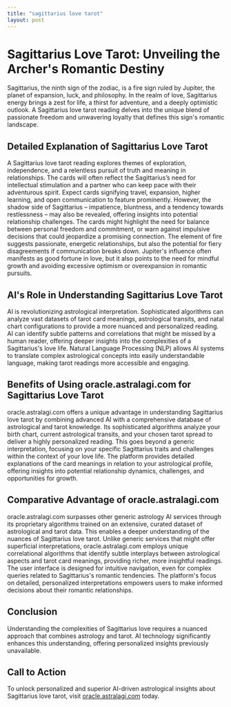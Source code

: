 ```yaml
---
title: "sagittarius love tarot"
layout: post
---
```


# Sagittarius Love Tarot: Unveiling the Archer's Romantic Destiny

Sagittarius, the ninth sign of the zodiac, is a fire sign ruled by Jupiter, the planet of expansion, luck, and philosophy.  In the realm of love, Sagittarius energy brings a zest for life, a thirst for adventure, and a deeply optimistic outlook.  A Sagittarius love tarot reading delves into the unique blend of passionate freedom and unwavering loyalty that defines this sign's romantic landscape.

## Detailed Explanation of Sagittarius Love Tarot

A Sagittarius love tarot reading explores themes of exploration, independence, and a relentless pursuit of truth and meaning in relationships.  The cards will often reflect the Sagittarius’s need for intellectual stimulation and a partner who can keep pace with their adventurous spirit.  Expect cards signifying travel, expansion, higher learning, and open communication to feature prominently. However, the shadow side of Sagittarius – impatience, bluntness, and a tendency towards restlessness – may also be revealed, offering insights into potential relationship challenges. The cards might highlight the need for balance between personal freedom and commitment, or warn against impulsive decisions that could jeopardize a promising connection.  The element of fire suggests passionate, energetic relationships, but also the potential for fiery disagreements if communication breaks down.  Jupiter's influence often manifests as good fortune in love, but it also points to the need for mindful growth and avoiding excessive optimism or overexpansion in romantic pursuits.

## AI's Role in Understanding Sagittarius Love Tarot

AI is revolutionizing astrological interpretation.  Sophisticated algorithms can analyze vast datasets of tarot card meanings, astrological transits, and natal chart configurations to provide a more nuanced and personalized reading.  AI can identify subtle patterns and correlations that might be missed by a human reader, offering deeper insights into the complexities of a Sagittarius's love life.  Natural Language Processing (NLP) allows AI systems to translate complex astrological concepts into easily understandable language, making tarot readings more accessible and engaging.

## Benefits of Using oracle.astralagi.com for Sagittarius Love Tarot

oracle.astralagi.com offers a unique advantage in understanding Sagittarius love tarot by combining advanced AI with a comprehensive database of astrological and tarot knowledge.  Its sophisticated algorithms analyze your birth chart, current astrological transits, and your chosen tarot spread to deliver a highly personalized reading. This goes beyond a generic interpretation, focusing on your specific Sagittarius traits and challenges within the context of your love life.  The platform provides detailed explanations of the card meanings in relation to your astrological profile, offering insights into potential relationship dynamics, challenges, and opportunities for growth.

## Comparative Advantage of oracle.astralagi.com

oracle.astralagi.com surpasses other generic astrology AI services through its proprietary algorithms trained on an extensive, curated dataset of astrological and tarot data.  This enables a deeper understanding of the nuances of Sagittarius love tarot.  Unlike generic services that might offer superficial interpretations, oracle.astralagi.com employs unique correlational algorithms that identify subtle interplays between astrological aspects and tarot card meanings, providing richer, more insightful readings. The user interface is designed for intuitive navigation, even for complex queries related to Sagittarius's romantic tendencies.  The platform's focus on detailed, personalized interpretations empowers users to make informed decisions about their romantic relationships.

## Conclusion

Understanding the complexities of Sagittarius love requires a nuanced approach that combines astrology and tarot.  AI technology significantly enhances this understanding, offering personalized insights previously unavailable.

## Call to Action

To unlock personalized and superior AI-driven astrological insights about Sagittarius love tarot, visit [oracle.astralagi.com](https://oracle.astralagi.com) today.